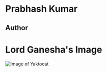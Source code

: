 # Prabhash Kumar
## Author

# Lord Ganesha's Image

![Image of Yaktocat](https://octodex.github.com/images/yaktocat.png)
